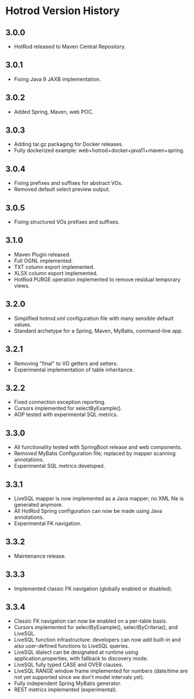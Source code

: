 # Hotrod Version History

## 3.0.0
- HotRod released to Maven Central Repository.

## 3.0.1
- Fixing Java 9 JAXB implementation.

## 3.0.2
- Added Spring, Maven, web POC.

## 3.0.3
- Adding tar.gz packaging for Docker releases.
- Fully dockerized example: web+hotrod+docker+java11+maven+spring.

## 3.0.4
- Fixing prefixes and suffixes for abstract VOs.
- Removed default select preview output.

## 3.0.5
- Fixing structured VOs prefixes and suffixes.

## 3.1.0
- Maven Plugin released.
- Full OGNL <type-solver> implemented.
- TXT column export implemented.
- XLSX column export implemented.
- HotRod PURGE operation implemented to remove residual temporary views.

## 3.2.0
- Simplified hotrod.xml configuration file with many sensible default values.
- Standard archetype for a Spring, Maven, MyBatis, command-line app.

## 3.2.1
- Removing "final" to VO getters and setters.
- Experimental implementation of table inheritance.

## 3.2.2
- Fixed connection exception reporting.
- Cursors implemented for selectByExample().
- AOP tested with experimental SQL metrics.

## 3.3.0
- All functionality tested with SpringBoot release and web components.
- Removed MyBatis Configuration file; replaced by mapper scanning annotations.
- Experimental SQL metrics developed.

## 3.3.1
- LiveSQL mapper is now implemented as a Java mapper; no XML file is generated anymore.
- All HotRod Spring configuration can now be made using Java annotations.
- Experimental FK navigation.

## 3.3.2
- Maintenance release.

## 3.3.3
- Implemented classic FK navigation (globally enabled or disabled).

## 3.3.4
- Classic FK navigation can now be enabled on a per-table basis.
- Cursors implemented for selectByExample(), selectByCriteria(), and LiveSQL.
- LiveSQL function infrastructure: developers can now add built-in and also user-defined functions to LiveSQL queries.
- LiveSQL dialect can be designated at runtime using application.properties, with fallback to discovery mode.
- LiveSQL fully typed CASE and OVER clauses.
- LiveSQL RANGE window frame implemented for numbers (date/time are not yet supported since we don't model intervals yet).
- Fully independent Spring MyBatis generator.
- REST metrics implemented (experimental).
 
 